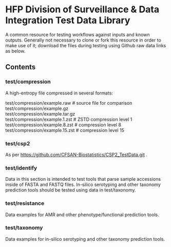 # HFP Division of Surveillance & Data Integration Test Data Library

A common resource for testing workflows against inputs and known outputs. Generally not necessary to clone or fork this resource in order to make use of it; download the files during testing using Github raw data links as below.

## Contents

### test/compression

A high-entropy file compressed in several formats:

test/compression/example.raw  # source file for comparison
test/compression/example.gz  
test/compression/example.tar.gz  
test/compression/example.1.zst # ZSTD compression level 1  
test/compression/example.8.zst # compression level 8  
test/compression/example.15.zst # compression level 15  

### test/csp2

As per https://github.com/CFSAN-Biostatistics/CSP2_TestData.git .

### test/identify

Data in this section is intended to test tools that parse sample accessions inside of FASTA and FASTQ files. In-silico serotyping and other taxonomy prediction tools should be tested using data in test/taxonomy.

### test/resistance

Data examples for AMR and other phenotype/functional prediction tools.

### test/taxonomy

Data examples for in-silico serotyping and other taxonomy prediction tools.